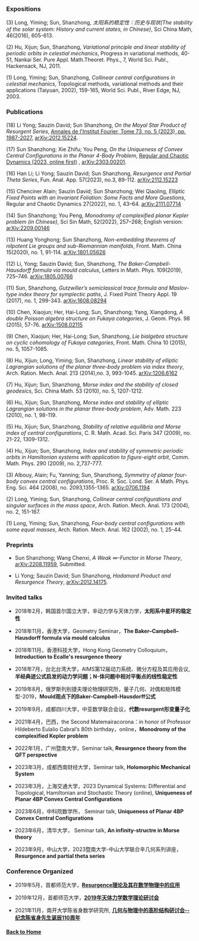 ### Expositions

(3) Long, Yiming; Sun, Shanzhong, _太阳系的稳定性：历史与现状(The stability of the solar system: History and current states, in Chinese)_, Sci China Math, 46(2016), 605-613. 

(2) Hu, Xijun; Sun, Shanzhong, _Variational principle and linear stability of periodic orbits in celestial mechanics_, Progress in variational methods, 40-51, Nankai Ser. Pure Appl. Math.Theoret. Phys., 7, World Sci. Publ., Hackensack, NJ, 2011. 

(1) Long, Yiming; Sun, Shanzhong, _Collinear central configurations in celestial mechanics_, Topological methods, variational methods and their applications (Taiyuan, 2002), 159-165, World Sci. Publ., River Edge, NJ, 2003. 



### Publications

(18) Li Yong; Sauzin David; Sun Shanzhong, _On the Moyal Star Product of Resurgent Series_, [Annales de l'Institut Fourier, Tome 73, no. 5 (2023) ,pp. 1987-2027](https://aif.centre-mersenne.org/articles/10.5802/aif.3565/), [arXiv:2012.15224](https://arxiv.org/abs/2012.15224).

(17) Sun Shanzhong; Xie Zhifu; You Peng, _On the Uniqueness of Convex Central Configurations in the Planar 4-Body Problem_, [Regular and Chaotic Dynamics (2023, online first)](https://link.springer.com/article/10.1134/S1560354723520076) , [arXiv:2303.00201](https://arxiv.org/abs/2303.00201).

(16) Han Li; Li Yong; Sauzin David; Sun Shanzhong, _Resurgence and Partial Theta Series_, Fun. Anal. App.  57(2023), no.3, 89-112.  [arXiv:2112.15223](https://arxiv.org/abs/2112.15223)

(15) Chenciner Alain; Sauzin David; Sun Shanzhong; Wei Qiaoling, _Elliptic Fixed Points with an Invariant Foliation: Some Facts and More Questions_, Regular and Chaotic Dynamics 27(2022), no. 1, 43–64. [arXiv:2111.07714](https://arxiv.org/abs/2111.07714)

(14) Sun Shanzhong; You Peng, _Monodromy of complexified planar Kepler problem (in Chinese)_, Sci Sin Math, 52(2022), 257–268; English version: [arXiv:2209.00146](https://arxiv.org/abs/2209.00146)

(13) Huang Yonghong; Sun Shanzhong, _Non-embedding theorems of nilpotent Lie groups and sub-Riemannian manifolds_, Front. Math. China 15(2020), no. 1, 91-114. [arXiv:1801.05626](https://arxiv.org/abs/1801.05626)

(12) Li, Yong; Sauzin David; Sun, Shanzhong, _The Baker-Campbell-Hausdorff formula via mould calculus_, Letters in Math. Phys. 109(2019), 725–746. [arXiv:1805.00766](https://arxiv.org/abs/1805.00766)

(11) Sun, Shanzhong, _Gutzwiller’s semiclassical trace formula and Maslov-type index theory for symplectic paths_, J. Fixed Point Theory Appl. 19 (2017), no. 1, 299-343. [arXiv:1608.08294](https://arxiv.org/abs/1608.08294)

(10) Chen, Xiaojun; Her, Hai-Long; Sun, Shanzhong; Yang, Xiangdong, _A double Poisson algebra structure on Fukaya categories_, J. Geom. Phys. 98 (2015), 57-76. [arXiv:1508.02115](https://arxiv.org/abs/1508.02115)

(9) Chen, Xiaojun; Her, Hai-Long; Sun, Shanzhong, _Lie bialgebra structure on cyclic cohomology of Fukaya categories_, Front. Math. China 10 (2015), no. 5, 1057-1085. 

(8) Hu, Xijun; Long, Yiming; Sun, Shanzhong, _Linear stability of elliptic Lagrangian solutions of the planar three-body problem via index theory_, Arch. Ration. Mech. Anal. 213 (2014),no. 3, 993-1045. [arXiv:1206.6162](https://arxiv.org/abs/1206.6162)

(7) Hu, Xijun; Sun, Shanzhong, _Morse index and the stability of closed geodesics_, Sci. China Math. 53 (2010), no. 5, 1207-1212. 

(6) Hu, Xijun; Sun, Shanzhong, _Morse index and stability of elliptic Lagrangian solutions in the planar three-body problem_, Adv. Math. 223 (2010), no. 1, 98-119. 

(5) Hu, Xijun; Sun, Shanzhong, _Stability of relative equilibria and Morse index of central configurations_, C. R. Math. Acad. Sci. Paris 347 (2009), no. 21-22, 1309-1312. 

(4) Hu, Xijun; Sun, Shanzhong, _Index and stability of symmetric periodic orbits in Hamiltonian systems with application to figure-eight orbit_, Comm. Math. Phys. 290 (2009), no. 2,737-777. 

(3) Albouy, Alain; Fu, Yanning; Sun, Shanzhong, _Symmetry of planar four-body convex central configurations_, Proc. R. Soc. Lond. Ser. A Math. Phys. Eng. Sci. 464 (2008), no. 2093,1355-1365. [arXiv:0706.1194](https://arxiv.org/abs/0706.1194)

(2) Long, Yiming; Sun, Shanzhong, _Collinear central configurations and singular surfaces in the mass space_, Arch. Ration. Mech. Anal. 173 (2004), no. 2, 151-167. 

(1) Long, Yiming; Sun, Shanzhong, _Four-body central configurations with some equal masses_, Arch. Ration. Mech. Anal. 162 (2002), no. 1, 25-44. 


### Preprints

* Sun Shanzhong; Wang Chenxi, _A Weak ∞-Functor in Morse Theory_, [arXiv:2208.11959](https://arxiv.org/abs/2208.11959), Submitted.


* Li Yong; Sauzin David; Sun Shanzhong,  _Hadamard Product and Resurgence Theory_,  [arXiv:2012.14175](https://arxiv.org/abs/2012.14175).



### Invited talks

* 2018年2月，韩国首尔国立大学，辛动力学与天体力学，**太阳系中星环的稳定性**

* 2018年11月，香港大学，Geometry Seminar，**The Baker–Campbell–Hausdorff formula via mould calculus**

* 2018年11月，香港科技大学，Hong Kong Geometry Colloquium，**Introduction to Ecalle's resurgence theory**

* 2018年7月，台北台湾大学，AIMS第12届动力系统、微分方程及其应用会议, **半经典迹公式启发的动力学问题；N-体问题中相对平衡点的线性稳定性**

* 2019年8月，俄罗斯列别捷夫理论物理研究所，量子几何、对偶和矩阵模型-2019，**Mould观点下的Baker-Campbell-Hausdorff公式**

* 2019年9月，成都四川大学，中亚数学联合会议，**代数resurgent形变量子化**

* 2021年4月，巴西，the Second Matemairacorona：in honor of Professor Hildeberto Eulalio Cabral‘s 80th birthday，online，**Monodromy of the complexified Kepler problem**

* 2022年1月，广州暨南大学，Seminar talk, **Resurgence theory from the QFT perspective** 

* 2023年3月，成都西南财经大学，Seminar talk, **Holomorphic Mechanical System**

* 2023年3月，上海交通大学，2023 Dynamical Systems: Differential and Topological, Hamiltonian and Stochastic Theory (online), **Uniqueness of Planar 4BP Convex Central Configurations**

* 2023年6月，中科院数学所， Seminar talk, **Uniqueness of Planar 4BP Convex Central Configurations**

* 2023年6月，清华大学， Seminar talk, **An infinity-structre in Morse theory**

* 2023年9月，中山大学，2023暨南大学-中山大学联合辛几何系列讲座，**Resurgence and partial theta series**


### Conference Organized

* 2019年5月，首都师范大学，[**Resurgence理论及其在数学物理中的应用**](https://math.cnu.edu.cn/xsbg/150330.htm)

* 2019年12月，首都师范大学，[**2019年天体力学数学理论研讨会**](https://math.cnu.edu.cn/xzhd1/169168.htm)

* 2021年11月，南开大学陈省身数学研究所, [**几何与物理中的高阶结构研讨会--纪念陈省身先生诞辰110周年**](http://www.cim.nankai.edu.cn/2019/1030/c7185a243489/page.htm)


#### [Back to Home](https://shanzhong-sun.github.io/ShanzhongSUN/)
